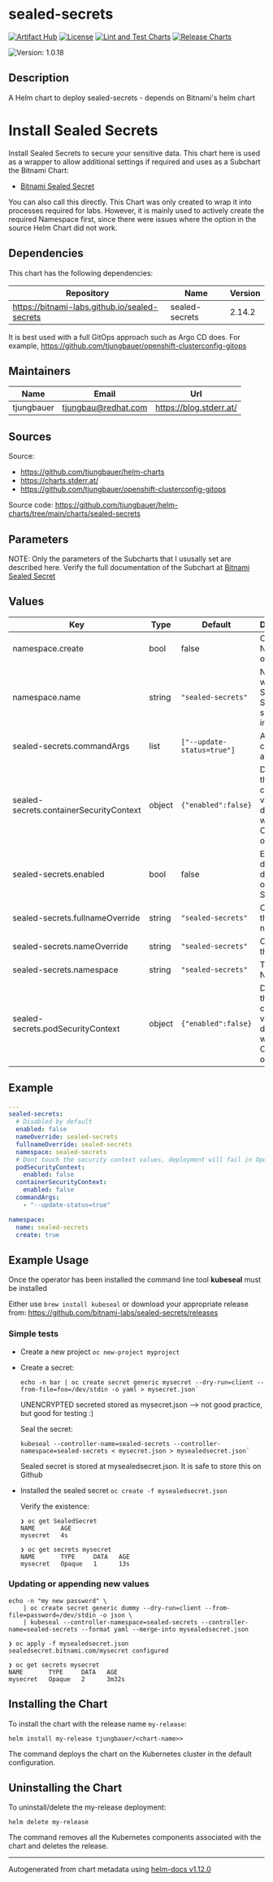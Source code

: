 

# sealed-secrets

  [![Artifact Hub](https://img.shields.io/endpoint?url=https://artifacthub.io/badge/repository/openshift-bootstraps)](https://artifacthub.io/packages/search?repo=openshift-bootstraps)
  [![License](https://img.shields.io/badge/License-Apache_2.0-blue.svg)](https://opensource.org/licenses/Apache-2.0)
  [![Lint and Test Charts](https://github.com/tjungbauer/helm-charts/actions/workflows/lint_and_test_charts.yml/badge.svg)](https://github.com/tjungbauer/helm-charts/actions/workflows/lint_and_test_charts.yml)
  [![Release Charts](https://github.com/tjungbauer/helm-charts/actions/workflows/release.yml/badge.svg)](https://github.com/tjungbauer/helm-charts/actions/workflows/release.yml)

  ![Version: 1.0.18](https://img.shields.io/badge/Version-1.0.18-informational?style=flat-square)

 

  ## Description

  A Helm chart to deploy sealed-secrets - depends on Bitnami's helm chart

# Install Sealed Secrets

Install Sealed Secrets to secure your sensitive data. This chart here is used as a wrapper to allow additional settings if required and uses as a Subchart the Bitnami Chart:

* [Bitnami Sealed Secret](https://bitnami-labs.github.io/sealed-secrets)

You can also call this directly. This Chart was only created to wrap it into processes required for labs. However, it is mainly used to actively create the required Namespace first, since there were issues where the option in the source Helm Chart did not work.

## Dependencies

This chart has the following dependencies:

| Repository | Name | Version |
|------------|------|---------|
| https://bitnami-labs.github.io/sealed-secrets | sealed-secrets | 2.14.2 |

It is best used with a full GitOps approach such as Argo CD does. For example, https://github.com/tjungbauer/openshift-clusterconfig-gitops

## Maintainers

| Name | Email | Url |
| ---- | ------ | --- |
| tjungbauer | <tjungbau@redhat.com> | <https://blog.stderr.at/> |

## Sources
Source:
* <https://github.com/tjungbauer/helm-charts>
* <https://charts.stderr.at/>
* <https://github.com/tjungbauer/openshift-clusterconfig-gitops>

Source code: https://github.com/tjungbauer/helm-charts/tree/main/charts/sealed-secrets

## Parameters

NOTE: Only the parameters of the Subcharts that I ususally set are described here.
Verify the full documentation of the Subchart at [Bitnami Sealed Secret](https://bitnami-labs.github.io/sealed-secrets)

## Values

| Key | Type | Default | Description |
|-----|------|---------|-------------|
| namespace.create | bool | false | Create Namespace or not |
| namespace.name | string | `"sealed-secrets"` | Namespace where Sealed Secrets shall be installed |
| sealed-secrets.commandArgs | list | `["--update-status=true"]` | Additional command arguments |
| sealed-secrets.containerSecurityContext | object | `{"enabled":false}` | Dont touch the security context values, deployment will fail in OpenShift otherwise. |
| sealed-secrets.enabled | bool | false | Enable or disable deployment of Sealed Secrets |
| sealed-secrets.fullnameOverride | string | `"sealed-secrets"` | Overwrite the Full-name |
| sealed-secrets.nameOverride | string | `"sealed-secrets"` | Overwrite the name |
| sealed-secrets.namespace | string | `"sealed-secrets"` | Target Namespace |
| sealed-secrets.podSecurityContext | object | `{"enabled":false}` | Dont touch the security context values, deployment will fail in OpenShift otherwise. |

## Example

```yaml
---
sealed-secrets:
  # Disabled by default
  enabled: false
  nameOverride: sealed-secrets
  fullnameOverride: sealed-secrets
  namespace: sealed-secrets
  # Dont touch the security context values, deployment will fail in OpenShift otherwise.
  podSecurityContext:
    enabled: false
  containerSecurityContext:
    enabled: false
  commandArgs:
    - "--update-status=true"

namespace:
  name: sealed-secrets
  create: true
```

## Example Usage

Once the operator has been installed the command line tool **kubeseal** must be installed

Either use `brew install kubeseal` or download your appropriate release from: https://github.com/bitnami-labs/sealed-secrets/releases

### Simple tests

* Create a new project `oc new-project myproject`

* Create a secret:

  ```
  echo -n bar | oc create secret generic mysecret --dry-run=client --from-file=foo=/dev/stdin -o yaml > mysecret.json`
  ```

  UNENCRYPTED secreted stored as mysecret.json --> not good practice, but good for testing :)

  Seal the secret:
 
  ```
  kubeseal --controller-name=sealed-secrets --controller-namespace=sealed-secrets < mysecret.json > mysealedsecret.json`
  ```

  Sealed secret is stored at mysealedsecret.json. It is safe to store this on Github

* Installed the sealed secret `oc create -f mysealedsecret.json`

  Verify the existence:

  ```
  ❯ oc get SealedSecret
  NAME       AGE
  mysecret   4s
  ```

  ```
  ❯ oc get secrets mysecret
  NAME       TYPE     DATA   AGE
  mysecret   Opaque   1      13s
  ```

### Updating or appending new values

```
echo -n "my new password" \
    | oc create secret generic dummy --dry-run=client --from-file=password=/dev/stdin -o json \
    | kubeseal --controller-namespace=sealed-secrets --controller-name=sealed-secrets --format yaml --merge-into mysealedsecret.json
```

```
❯ oc apply -f mysealedsecret.json
sealedsecret.bitnami.com/mysecret configured
```

```
❯ oc get secrets mysecret
NAME       TYPE     DATA   AGE
mysecret   Opaque   2      3m32s
```

## Installing the Chart

To install the chart with the release name `my-release`:

```console
helm install my-release tjungbauer/<chart-name>>
```

The command deploys the chart on the Kubernetes cluster in the default configuration.

## Uninstalling the Chart

To uninstall/delete the my-release deployment:

```console
helm delete my-release
```

The command removes all the Kubernetes components associated with the chart and deletes the release.

----------------------------------------------
Autogenerated from chart metadata using [helm-docs v1.12.0](https://github.com/norwoodj/helm-docs/releases/v1.12.0)
